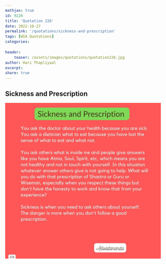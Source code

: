```yaml
---
mathjax: true
id: 9226
title: 'Quotation 226'
date: 2022-10-27
permalink: '/quotations/sickness-and-prescription'
tags: [WIA Quotations] 
categories: 

header:
    teaser: /assets/images/quotations/quotation226.jpg
author: Hari Thapliyaal 
excerpt:
share: true 
---
```


## Sickness and Prescription

![Sickness and Prescription](/assets/images/quotations/quotation226.jpg)
